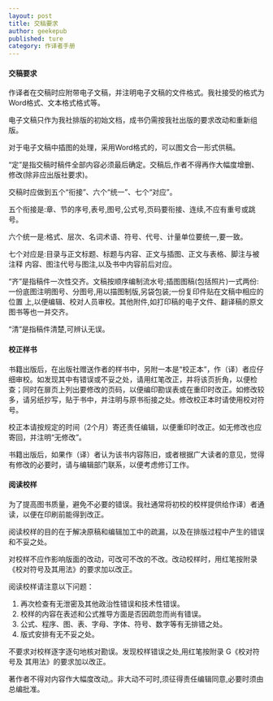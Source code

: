 ```yaml
---
layout: post
title: 交稿要求
author: geekepub
published: ture
category: 作译者手册
---
```


#### 交稿要求

作译者在交稿时应附带电子文稿，并注明电子文稿的文件格式。我社接受的格式为Word格式、文本格式格式等。

电子文稿只作为我社排版的初始文档，成书仍需按我社出版的要求改动和重新组版。

对于电子文稿中插图的处理，采用Word格式的，可以图文合一形式供稿。

“定”是指交稿时稿件全部内容必须最后确定。交稿后,作者不得再作大幅度增删、修改(除非应出版社要求)。

交稿时应做到五个“衔接”、六个“统一”、七个“对应”。

五个衔接是:章、节的序号,表号,图号,公式号,页码要衔接、连续,不应有重号或跳号。

六个统一是:格式、层次、名词术语、符号、代号、计量单位要统一,要一致。

七个对应是:目录与正文标题、标题与内容、正文与插图、正文与表格、脚注与被注释 内容、图注代号与图注,以及书中内容前后对应。

“齐”是指稿件一次性交齐。文稿按顺序编制流水号;插图图稿(包括照片)一式两份: 一份底图注明图号、分图号,用以描图制版,另袋包装;一份复印件贴在文稿中相应的位置 上,以便编辑、校对人员审校。其他附件,如打印稿的电子文件、翻译稿的原文图书等也一并交齐。

“清”是指稿件清楚,可辨认无误。

#### 校正样书

书籍出版后，在出版社赠送作者的样书中，另附一本是“校正本”，作（译）者应仔细审校。如发现其中有错误或不妥之处，请用红笔改正，并将该页折角，以便检查；同时在扉页上列出要修改的页码，以便编印勘误表或在重印时改正。如修改较多，请另纸抄写，贴于书中，并注明与原书衔接之处。修改校正本时请使用校对符号。

校正本请按规定的时间（2个月）寄还责任编辑，以便重印时改正。如无修改也应寄回，并注明“无修改”。

书籍出版后，如果作（译）者认为该书内容陈旧，或者根据广大读者的意见，觉得有修改的必要时，请与编辑部门联系，以便考虑修订工作。

#### 阅读校样

为了提高图书质量，避免不必要的错误。我社通常将初校的校样提供给作译）者通读，以便在印刷前能得到改正。

阅读校样的目的在于解决原稿和编辑加工中的疏漏，以及在排版过程中产生的错误和不妥之处。

对校样不应作影响版面的改动，可改可不改的不改。改动校样时，用红笔按附录 《校对符号及其用法》的要求加以改正。

阅读校样请注意以下问题：
1. 再次检查有无泄密及其他政治性错误和技术性错误。
2. 校样的内容在表述和公式推导方面是否因疏忽而尚有错误。
3. 公式、程序、图、表、字母、字体、符号、数字等有无排错之处。
4. 版式安排有无不妥之处。

不要求对校样逐字逐句地核对勘误。发现校样错误之处,用红笔按附录 G《校对符号及 其用法》的要求加以改正。

著作者不得对内容作大幅度改动,。非大动不可时,须征得责任编辑同意,必要时须由总编批准。
